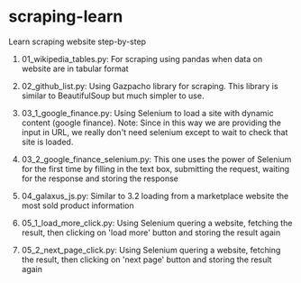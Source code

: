 # scraping-learn
Learn scraping website step-by-step
1. 01_wikipedia_tables.py: For scraping using pandas when data on website are in tabular format

2. 02_github_list.py: Using Gazpacho library for scraping. This library is similar to BeautifulSoup but much simpler to use.  

3. 03_1_google_finance.py: Using Selenium to load a site with dynamic content (google finance). 
Note: Since in this way we are providing the input in URL, we really don't need selenium except to wait to check that site is loaded.  
4. 03_2_google_finance_selenium.py: This one uses the power of Selenium for the first time by filling in the text box, submitting the request, waiting for the response and storing the response

5. 04_galaxus_js.py: Similar to 3.2 loading from a marketplace website the most sold product information

6. 05_1_load_more_click.py: Using Selenium quering a website, fetching the result, then clicking on 'load more' button and storing the result again
7. 05_2_next_page_click.py:  Using Selenium quering a website, fetching the result, then clicking on 'next page' button and storing the result again
